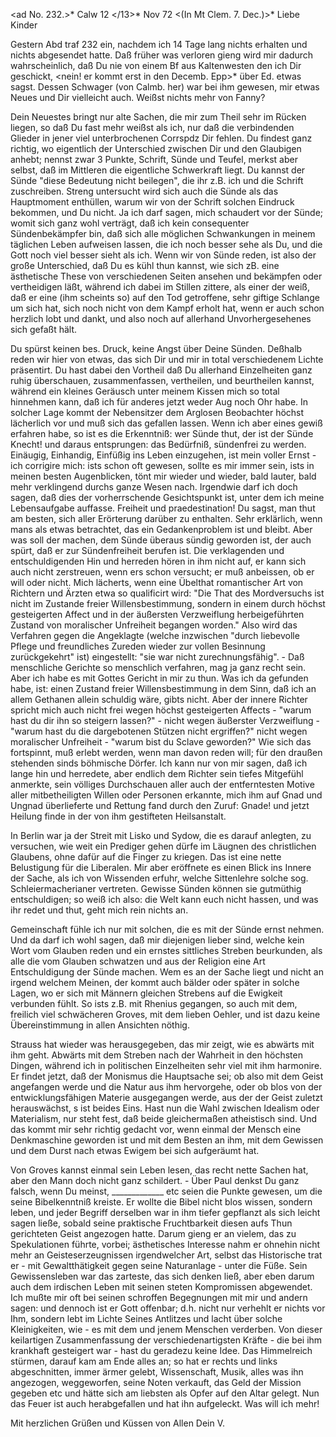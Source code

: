 <ad No. 232.>* Calw 12 </13>* Nov 72
 <(In Mt Clem. 7. Dec.)>*
Liebe Kinder

Gestern Abd traf 232 ein, nachdem ich 14 Tage lang nichts erhalten und nichts abgesendet hatte. Daß früher was verloren gieng wird mir dadurch wahrscheinlich, daß Du nie von einem Bf aus Kaltenwesten den ich Dir geschickt, <nein! er kommt erst in den Decemb. Epp>* über Ed. etwas sagst. Dessen Schwager (von Calmb. her) war bei ihm gewesen, mir etwas Neues und Dir vielleicht auch. Weißst nichts mehr von Fanny?

Dein Neuestes bringt nur alte Sachen, die mir zum Theil sehr im Rücken liegen, so daß Du fast mehr weißst als ich, nur daß die verbindenden Glieder in jener viel unterbrochenen Corrspdz Dir fehlen. Du findest ganz richtig, wo eigentlich der Unterschied zwischen Dir und den Glaubigen anhebt; nennst zwar 3 Punkte, Schrift, Sünde und Teufel, merkst aber selbst, daß im Mittleren die eigentliche Schwerkraft liegt. Du kannst der Sünde "diese Bedeutung nicht beilegen", die ihr z.B. ich und die Schrift zuschreiben. Streng untersucht wird sich auch die Sünde als das Hauptmoment enthüllen, warum wir von der Schrift solchen Eindruck bekommen, und Du nicht. Ja ich darf sagen, mich schaudert vor der Sünde; womit sich ganz wohl verträgt, daß ich kein consequenter Sündenbekämpfer bin, daß sich alle möglichen Schwankungen in meinem täglichen Leben aufweisen lassen, die ich noch besser sehe als Du, und die Gott noch viel besser sieht als ich. Wenn wir von Sünde reden, ist also der große Unterschied, daß Du es kühl thun kannst, wie sich zB. eine ästhetische These von verschiedenen Seiten ansehen und bekämpfen oder vertheidigen läßt, während ich dabei im Stillen zittere, als einer der weiß, daß er eine (ihm scheints so) auf den Tod getroffene, sehr giftige Schlange um sich hat, sich noch nicht von dem Kampf erholt hat, wenn er auch schon herzlich lobt und dankt, und also noch auf allerhand Unvorhergesehenes sich gefaßt hält.

Du spürst keinen bes. Druck, keine Angst über Deine Sünden. Deßhalb reden wir hier von etwas, das sich Dir und mir in total verschiedenem Lichte präsentirt. Du hast dabei den Vortheil daß Du allerhand Einzelheiten ganz ruhig überschauen, zusammenfassen, vertheilen, und beurtheilen kannst, während ein kleines Geräusch unter meinem Kissen mich so total hinnehmen kann, daß ich für anderes jetzt weder Aug noch Ohr habe. In solcher Lage kommt der Nebensitzer dem Arglosen Beobachter höchst lächerlich vor und muß sich das gefallen lassen. Wenn ich aber eines gewiß erfahren habe, so ist es die Erkenntniß: wer Sünde thut, der ist der Sünde Knecht! und daraus entsprungen: das Bedürfniß, sündenfrei zu werden. Einäugig, Einhandig, Einfüßig ins Leben einzugehen, ist mein voller Ernst - ich corrigire mich: ists schon oft gewesen, sollte es mir immer sein, ists in meinen besten Augenblicken, tönt mir wieder und wieder, bald lauter, bald mehr verklingend durchs ganze Wesen nach. Irgendwie darf ich doch sagen, daß dies der vorherrschende Gesichtspunkt ist, unter dem ich meine Lebensaufgabe auffasse. 
Freiheit und praedestination! Du sagst, man thut am besten, sich aller Erörterung darüber zu enthalten. Sehr erklärlich, wenn mans als etwas betrachtet, das ein Gedankenproblem ist und bleibt. Aber was soll der machen, dem Sünde überaus sündig geworden ist, der auch spürt, daß er zur Sündenfreiheit berufen ist. Die verklagenden und entschuldigenden Hin und herreden hören in ihm nicht auf, er kann sich auch nicht zerstreuen, wenn ers schon versucht; er muß anbeissen, ob er will oder nicht. Mich lächerts, wenn eine Übelthat romantischer Art von Richtern und Ärzten etwa so qualificirt wird: "Die That des Mordversuchs ist nicht im Zustande freier Willensbestimmung, sondern in einem durch höchst gesteigerten Affect und in der äußersten Verzweiflung herbeigeführten Zustand von moralischer Unfreiheit begangen worden." Also wird das Verfahren gegen die Angeklagte (welche inzwischen "durch liebevolle Pflege und freundliches Zureden wieder zur vollen Besinnung zurückgekehrt" ist) eingestellt: "sie war nicht zurechnungsfähig". - Daß menschliche Gerichte so menschlich verfahren, mag ja ganz recht sein. Aber ich habe es mit Gottes Gericht in mir zu thun. Was ich da gefunden habe, ist: einen Zustand freier Willensbestimmung in dem Sinn, daß ich an allem Gethanen allein schuldig wäre, gibts nicht. Aber der innere Richter spricht mich auch nicht frei wegen höchst gesteigerten Affects - "warum hast du dir ihn so steigern lassen?" - nicht wegen äußerster Verzweiflung - "warum hast du die dargebotenen Stützen nicht ergriffen?" nicht wegen moralischer Unfreiheit - "warum bist du Sclave geworden?" Wie sich das fortspinnt, muß erlebt werden, wenn man davon reden will; für den draußen stehenden sinds böhmische Dörfer. Ich kann nur von mir sagen, daß ich lange hin und herredete, aber endlich dem Richter sein tiefes Mitgefühl anmerkte, sein völliges Durchschauen aller auch der entferntesten Motive aller mitbetheiligten Willen oder Personen erkannte, mich ihm auf Gnad und Ungnad überlieferte und Rettung fand durch den Zuruf: Gnade! und jetzt Heilung finde in der von ihm gestifteten Heilsanstalt.

In Berlin war ja der Streit mit Lisko und Sydow, die es darauf anlegten, zu versuchen, wie weit ein Prediger gehen dürfe im Läugnen des christlichen Glaubens, ohne dafür auf die Finger zu kriegen. Das ist eine nette Belustigung für die Liberalen. Mir aber eröffnete es einen Blick ins Innere der Sache, als ich von Wissenden erfuhr, welche Sittenlehre solche sog. Schleiermacherianer vertreten. Gewisse Sünden können sie gutmüthig entschuldigen; so weiß ich also: die Welt kann euch nicht hassen, und was ihr redet und thut, geht mich rein nichts an.

Gemeinschaft fühle ich nur mit solchen, die es mit der Sünde ernst nehmen. Und da darf ich wohl sagen, daß mir diejenigen lieber sind, welche kein Wort vom Glauben reden und ein ernstes sittliches Streben beurkunden, als alle die vom Glauben schwatzen und aus der Religion eine Art Entschuldigung der Sünde machen. Wem es an der Sache liegt und nicht an irgend welchem Meinen, der kommt auch bälder oder später in solche Lagen, wo er sich mit Männern gleichen Strebens auf die Ewigkeit verbunden fühlt. So ists z.B. mit Rhenius gegangen, so auch mit dem, freilich viel schwächeren Groves, mit dem lieben Oehler, und ist dazu keine Übereinstimmung in allen Ansichten nöthig.

Strauss hat wieder was herausgegeben, das mir zeigt, wie es abwärts mit ihm geht. Abwärts mit dem Streben nach der Wahrheit in den höchsten Dingen, während ich in politischen Einzelheiten sehr viel mit ihm harmonire. Er findet jetzt, daß der Monismus die Hauptsache sei; ob also mit dem Geist angefangen werde und die Natur aus ihm hervorgehe, oder ob blos von der entwicklungsfähigen Materie ausgegangen werde, aus der der Geist zuletzt herauswächst, s ist beides Eins. Hast nun die Wahl zwischen Idealism oder Materialism, nur steht fest, daß beide gleichermaßen atheistisch sind. Und das kommt mir sehr richtig gedacht vor, wenn einmal der Mensch eine Denkmaschine geworden ist und mit dem Besten an ihm, mit dem Gewissen und dem Durst nach etwas Ewigem bei sich aufgeräumt hat.

Von Groves kannst einmal sein Leben lesen, das recht nette Sachen hat, aber den Mann doch nicht ganz schildert. - Über Paul denkst Du ganz falsch, wenn Du meinst, _____________ etc seien die Punkte gewesen, um die seine Bibelkenntniß kreiste. Er wollte die Bibel nicht blos wissen, sondern leben, und jeder Begriff derselben war in ihm tiefer gepflanzt als sich leicht sagen ließe, sobald seine praktische Fruchtbarkeit diesen aufs Thun gerichteten Geist angezogen hatte. Darum gieng er an vielem, das zu Spekulationen führte, vorbei; ästhetisches Interesse nahm er ohnehin nicht mehr an Geisteserzeugnissen irgendwelcher Art, selbst das Historische trat er - mit Gewaltthätigkeit gegen seine Naturanlage - unter die Füße. Sein Gewissensleben war das zarteste, das sich denken ließ, aber eben darum auch dem irdischen Leben mit seinen steten Kompromissen abgewendet. Ich mußte mir oft bei seinen schroffen Begegnungen mit mir und andern sagen: und dennoch ist er Gott offenbar; d.h. nicht nur verhehlt er nichts vor Ihm, sondern lebt im Lichte Seines Antlitzes und lacht über solche Kleinigkeiten, wie - es mit dem und jenem Menschen verderben. Von dieser keilartigen Zusammenfassung der verschiedenartigsten Kräfte - die bei ihm krankhaft gesteigert war - hast du geradezu keine Idee. Das Himmelreich stürmen, darauf kam am Ende alles an; so hat er rechts und links abgeschnitten, immer ärmer gelebt, Wissenschaft, Musik, alles was ihn angezogen, weggeworfen, seine Noten verkauft, das Geld der Mission gegeben etc und hätte sich am liebsten als Opfer auf den Altar gelegt. Nun das Feuer ist auch herabgefallen und hat ihn aufgeleckt. Was will ich mehr!

Mit herzlichen Grüßen und Küssen von Allen
 Dein V.
